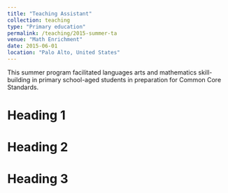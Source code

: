 ```yaml
---
title: "Teaching Assistant"
collection: teaching
type: "Primary education"
permalink: /teaching/2015-summer-ta
venue: "Math Enrichment"
date: 2015-06-01
location: "Palo Alto, United States"
---
```


This summer program facilitated languages arts and mathematics skill-building in primary school-aged students in preparation for Common Core Standards.

Heading 1
======

Heading 2
======

Heading 3
======
